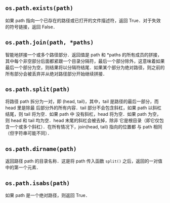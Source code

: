 ## `os.path.exists(path)`

如果 path 指向一个已存在的路径或已打开的文件描述符，返回 True．对于失效的符号链接，返回 False．

## `os.path.join(path, *paths)`

智能地拼接一个或多个路径部分．返回值是 path 和 *paths 的所有成员的拼接，其中每个非空部分后面都紧跟一个目录分隔符，最后一个部分除外，这意味着如果最后一个部分为空，则结果将以分隔符结尾．如果某个部分为绝对路径，则之前的所有部分会被丢弃并从绝对路径部分开始继续拼接．

## `os.path.split(path)`

将路径 path 拆分为一对，即 (head, tail)，其中，tail 是路径的最后一部分，而 head 里是除最 后部分外的所有内容．tail 部分不会包含斜杠，如果 path 以斜杠结尾，则 tail 将为空．如果 path 中 没有斜杠，head 将为空．如果 path 为空，则 head 和 tail 均为空．head 末尾的斜杠会被去掉，除非 它是根目录（即它仅包含一个或多个斜杠）．在所有情况下，join(head, tail) 指向的位置都 与 path 相同（但字符串可能不同）．

## `os.path.dirname(path)`

返回路径 path 的目录名称．这是将 path 传入函数 `split()` 之后，返回的一对值中的第一个元素．

## `os.path.isabs(path)`

如果 path 是一个绝对路径，则返回 True．
